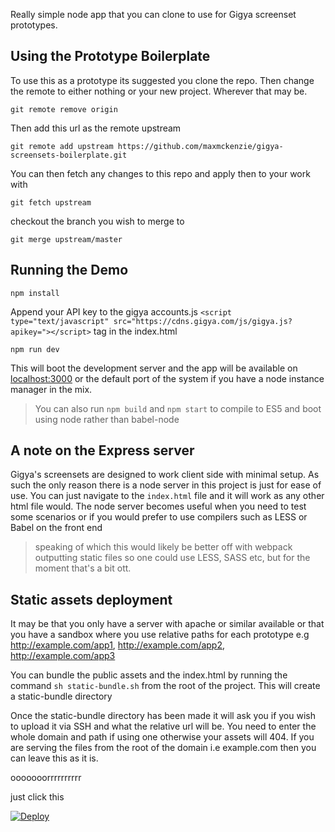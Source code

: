 Really simple node app that you can clone to use for Gigya screenset prototypes.

## Using the Prototype Boilerplate
To use this as a prototype its suggested you clone the repo. Then change the remote to either nothing or your new project. Wherever that may be.

`git remote remove origin`

Then add this url as the remote upstream

`git remote add upstream https://github.com/maxmckenzie/gigya-screensets-boilerplate.git`

You can then fetch any changes to this repo and apply then to your work with

`git fetch upstream`

checkout the branch you wish to merge to

`git merge upstream/master`

## Running the Demo

`npm install`

Append your API key to the gigya accounts.js `<script type="text/javascript" src="https://cdns.gigya.com/js/gigya.js?apikey="></script>` tag in the index.html

`npm run dev`

This will boot the development server and the app will be available on [localhost:3000](http://localhost:3000) or the default port of the system if you have a node instance manager in the mix.

> You can also run `npm build` and `npm start` to compile to ES5 and boot using node rather than babel-node

## A note on the Express server

Gigya's screensets are designed to work client side with minimal setup. As such the only reason there is a node server in this project is just for ease of use. You can just navigate to the `index.html` file and it will work as any other html file would. The node server becomes useful when you need to test some scenarios or if you would prefer to use compilers such as LESS or Babel on the front end

> speaking of which this would likely be better off with webpack outputting static files so one could use LESS, SASS etc, but for the moment that's a bit ott.

## Static assets deployment

It may be that you only have a server with apache or similar available or that you have a sandbox where you use relative paths for each prototype e.g http://example.com/app1, http://example.com/app2, http://example.com/app3

You can bundle the public assets and the index.html by running the command `sh static-bundle.sh` from the root of the project. This will create a static-bundle directory

Once the static-bundle directory has been made it will ask you if you wish to upload it via SSH and what the relative url will be. You need to enter the whole domain and path if using one otherwise your assets will 404. If you are serving the files from the root of the domain i.e example.com then you can leave this as it is.

ooooooorrrrrrrrrr

just click this

[![Deploy](https://www.herokucdn.com/deploy/button.png)](https://heroku.com/deploy)

